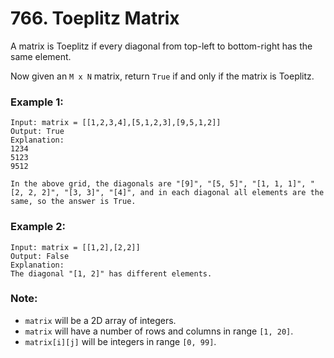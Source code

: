 # 766. Toeplitz Matrix
A matrix is Toeplitz if every diagonal from top-left to bottom-right has the same element.

Now given an `M x N` matrix, return `True` if and only if the matrix is Toeplitz.

### Example 1:
```
Input: matrix = [[1,2,3,4],[5,1,2,3],[9,5,1,2]]
Output: True
Explanation:
1234
5123
9512

In the above grid, the diagonals are "[9]", "[5, 5]", "[1, 1, 1]", "[2, 2, 2]", "[3, 3]", "[4]", and in each diagonal all elements are the same, so the answer is True.
```

### Example 2:
```
Input: matrix = [[1,2],[2,2]]
Output: False
Explanation:
The diagonal "[1, 2]" has different elements.
```

### Note:
- `matrix` will be a 2D array of integers.
- `matrix` will have a number of rows and columns in range `[1, 20]`.
- `matrix[i][j]` will be integers in range `[0, 99]`.